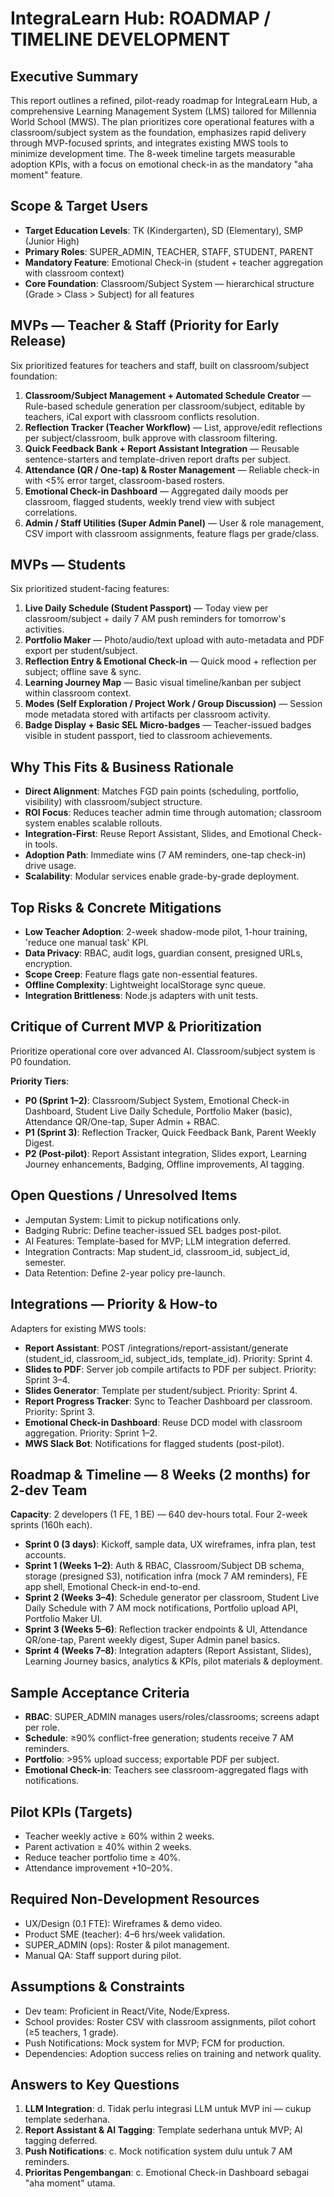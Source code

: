 # IntegraLearn Hub: ROADMAP / TIMELINE DEVELOPMENT

## Executive Summary

This report outlines a refined, pilot-ready roadmap for IntegraLearn Hub, a comprehensive Learning Management System (LMS) tailored for Millennia World School (MWS). The plan prioritizes core operational features with a classroom/subject system as the foundation, emphasizes rapid delivery through MVP-focused sprints, and integrates existing MWS tools to minimize development time. The 8-week timeline targets measurable adoption KPIs, with a focus on emotional check-in as the mandatory "aha moment" feature.

## Scope & Target Users

- **Target Education Levels**: TK (Kindergarten), SD (Elementary), SMP (Junior High)
- **Primary Roles**: SUPER_ADMIN, TEACHER, STAFF, STUDENT, PARENT
- **Mandatory Feature**: Emotional Check-in (student + teacher aggregation with classroom context)
- **Core Foundation**: Classroom/Subject System — hierarchical structure (Grade > Class > Subject) for all features

## MVPs — Teacher & Staff (Priority for Early Release)

Six prioritized features for teachers and staff, built on classroom/subject foundation:

1. **Classroom/Subject Management + Automated Schedule Creator** — Rule-based schedule generation per classroom/subject, editable by teachers, iCal export with classroom conflicts resolution.
2. **Reflection Tracker (Teacher Workflow)** — List, approve/edit reflections per subject/classroom, bulk approve with classroom filtering.
3. **Quick Feedback Bank + Report Assistant Integration** — Reusable sentence-starters and template-driven report drafts per subject.
4. **Attendance (QR / One-tap) & Roster Management** — Reliable check-in with <5% error target, classroom-based rosters.
5. **Emotional Check-in Dashboard** — Aggregated daily moods per classroom, flagged students, weekly trend view with subject correlations.
6. **Admin / Staff Utilities (Super Admin Panel)** — User & role management, CSV import with classroom assignments, feature flags per grade/class.

## MVPs — Students

Six prioritized student-facing features:

1. **Live Daily Schedule (Student Passport)** — Today view per classroom/subject + daily 7 AM push reminders for tomorrow's activities.
2. **Portfolio Maker** — Photo/audio/text upload with auto-metadata and PDF export per student/subject.
3. **Reflection Entry & Emotional Check-in** — Quick mood + reflection per subject; offline save & sync.
4. **Learning Journey Map** — Basic visual timeline/kanban per subject within classroom context.
5. **Modes (Self Exploration / Project Work / Group Discussion)** — Session mode metadata stored with artifacts per classroom activity.
6. **Badge Display + Basic SEL Micro-badges** — Teacher-issued badges visible in student passport, tied to classroom achievements.

## Why This Fits & Business Rationale

- **Direct Alignment**: Matches FGD pain points (scheduling, portfolio, visibility) with classroom/subject structure.
- **ROI Focus**: Reduces teacher admin time through automation; classroom system enables scalable rollouts.
- **Integration-First**: Reuse Report Assistant, Slides, and Emotional Check-in tools.
- **Adoption Path**: Immediate wins (7 AM reminders, one-tap check-in) drive usage.
- **Scalability**: Modular services enable grade-by-grade deployment.

## Top Risks & Concrete Mitigations

- **Low Teacher Adoption**: 2-week shadow-mode pilot, 1-hour training, 'reduce one manual task' KPI.
- **Data Privacy**: RBAC, audit logs, guardian consent, presigned URLs, encryption.
- **Scope Creep**: Feature flags gate non-essential features.
- **Offline Complexity**: Lightweight localStorage sync queue.
- **Integration Brittleness**: Node.js adapters with unit tests.

## Critique of Current MVP & Prioritization

Prioritize operational core over advanced AI. Classroom/subject system is P0 foundation.

**Priority Tiers**:

- **P0 (Sprint 1–2)**: Classroom/Subject System, Emotional Check-in Dashboard, Student Live Daily Schedule, Portfolio Maker (basic), Attendance QR/One-tap, Super Admin + RBAC.
- **P1 (Sprint 3)**: Reflection Tracker, Quick Feedback Bank, Parent Weekly Digest.
- **P2 (Post-pilot)**: Report Assistant integration, Slides export, Learning Journey enhancements, Badging, Offline improvements, AI tagging.

## Open Questions / Unresolved Items

- Jemputan System: Limit to pickup notifications only.
- Badging Rubric: Define teacher-issued SEL badges post-pilot.
- AI Features: Template-based for MVP; LLM integration deferred.
- Integration Contracts: Map student_id, classroom_id, subject_id, semester.
- Data Retention: Define 2-year policy pre-launch.

## Integrations — Priority & How-to

Adapters for existing MWS tools:

- **Report Assistant**: POST /integrations/report-assistant/generate (student_id, classroom_id, subject_ids, template_id). Priority: Sprint 4.
- **Slides to PDF**: Server job compile artifacts to PDF per subject. Priority: Sprint 3–4.
- **Slides Generator**: Template per student/subject. Priority: Sprint 4.
- **Report Progress Tracker**: Sync to Teacher Dashboard per classroom. Priority: Sprint 3.
- **Emotional Check-in Dashboard**: Reuse DCD model with classroom aggregation. Priority: Sprint 1–2.
- **MWS Slack Bot**: Notifications for flagged students (post-pilot).

## Roadmap & Timeline — 8 Weeks (2 months) for 2-dev Team

**Capacity**: 2 developers (1 FE, 1 BE) — 640 dev-hours total. Four 2-week sprints (160h each).

- **Sprint 0 (3 days)**: Kickoff, sample data, UX wireframes, infra plan, test accounts.
- **Sprint 1 (Weeks 1–2)**: Auth & RBAC, Classroom/Subject DB schema, storage (presigned S3), notification infra (mock 7 AM reminders), FE app shell, Emotional Check-in end-to-end.
- **Sprint 2 (Weeks 3–4)**: Schedule generator per classroom, Student Live Daily Schedule with 7 AM mock notifications, Portfolio upload API, Portfolio Maker UI.
- **Sprint 3 (Weeks 5–6)**: Reflection tracker endpoints & UI, Attendance QR/one-tap, Parent weekly digest, Super Admin panel basics.
- **Sprint 4 (Weeks 7–8)**: Integration adapters (Report Assistant, Slides), Learning Journey basics, analytics & KPIs, pilot materials & deployment.

## Sample Acceptance Criteria

- **RBAC**: SUPER_ADMIN manages users/roles/classrooms; screens adapt per role.
- **Schedule**: ≥90% conflict-free generation; students receive 7 AM reminders.
- **Portfolio**: >95% upload success; exportable PDF per subject.
- **Emotional Check-in**: Teachers see classroom-aggregated flags with notifications.

## Pilot KPIs (Targets)

- Teacher weekly active ≥ 60% within 2 weeks.
- Parent activation ≥ 40% within 2 weeks.
- Reduce teacher portfolio time ≥ 40%.
- Attendance improvement +10–20%.

## Required Non-Development Resources

- UX/Design (0.1 FTE): Wireframes & demo video.
- Product SME (teacher): 4–6 hrs/week validation.
- SUPER_ADMIN (ops): Roster & pilot management.
- Manual QA: Staff support during pilot.

## Assumptions & Constraints

- Dev team: Proficient in React/Vite, Node/Express.
- School provides: Roster CSV with classroom assignments, pilot cohort (≥5 teachers, 1 grade).
- Push Notifications: Mock system for MVP; FCM for production.
- Dependencies: Adoption success relies on training and network quality.

## Answers to Key Questions

1. **LLM Integration**: d. Tidak perlu integrasi LLM untuk MVP ini — cukup template sederhana.
2. **Report Assistant & AI Tagging**: Template sederhana untuk MVP; AI tagging deferred.
3. **Push Notifications**: c. Mock notification system dulu untuk 7 AM reminders.
4. **Prioritas Pengembangan**: c. Emotional Check-in Dashboard sebagai "aha moment" utama.